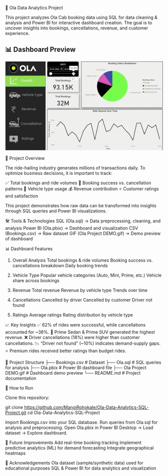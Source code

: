 🚖 Ola Data Analytics Project

This project analyzes Ola Cab booking data using SQL for data cleaning & analysis and Power BI for interactive dashboard creation. The goal is to uncover insights into bookings, cancellations, revenue, and customer experience.

## 📊 Dashboard Preview  
![Ola Dashboard Demo](./Ola%20Project%20DEMO.gif)

📌 Project Overview

The ride-hailing industry generates millions of transactions daily. To optimize business decisions, it is important to track:

✅ Total bookings and ride volumes
🚦 Booking success vs. cancellation patterns
🚗 Vehicle type usage
💰 Revenue contribution
⭐ Customer ratings and satisfaction

This project demonstrates how raw data can be transformed into insights through SQL queries and Power BI visualizations.

🛠️ Tools & Technologies
SQL (Ola.sql) → Data preprocessing, cleaning, and analysis
Power BI (Ola.pbix) → Dashboard and visualization
CSV (Bookings.csv) → Raw dataset
GIF (Ola Project DEMO.gif) → Demo preview of dashboard

📊 Dashboard Features
1. Overall Analysis
Total bookings & ride volumes
Booking success vs. cancellations breakdown
Daily booking trends

2. Vehicle Type
Popular vehicle categories (Auto, Mini, Prime, etc.)
Vehicle share across bookings

3. Revenue
Total revenue
Revenue by vehicle type
Trends over time

4. Cancellations
Cancelled by driver
Cancelled by customer
Driver not found

5. Ratings
Average ratings
Rating distribution by vehicle type

📈 Key Insights
✅ 62% of rides were successful, while cancellations accounted for ~38%.
🚗 Prime Sedan & Prime SUV generated the highest revenue.
❌ Driver cancellations (18%) were higher than customer cancellations.
📉 “Driver not found” (~10%) indicates demand-supply gaps.
⭐ Premium rides received better ratings than budget rides.

📂 Project Structure
├── Bookings.csv           # Dataset
├── Ola.sql                # SQL queries for analysis
├── Ola.pbix               # Power BI dashboard file
├── Ola Project DEMO.gif   # Dashboard demo preview
└── README.md              # Project documentation

🚀 How to Run

Clone this repository:

git clone https://github.com/ManojRohokale/Ola-Data-Analytics-SQL-Project.git
cd Ola-Data-Analytics-SQL-Project


Import Bookings.csv into your SQL database.
Run queries from Ola.sql for analysis and preprocessing.
Open Ola.pbix in Power BI Desktop → Load dataset → Explore dashboard.

🔮 Future Improvements
Add real-time booking tracking
Implement predictive analytics (ML) for demand forecasting
Integrate geographical heatmaps

🙌 Acknowledgements
Ola dataset (sample/synthetic data) used for educational purposes
SQL & Power BI for data analytics and visualization
